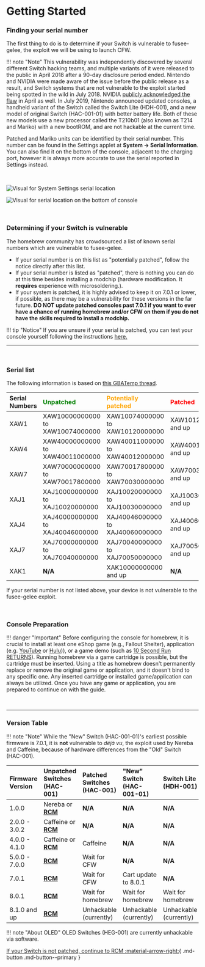 # Getting Started

### **Finding your serial number**

The first thing to do is to determine if your Switch is vulnerable to fusee-gelee, the exploit we will be using to launch CFW.

!!! note "Note"
      This vulnerability was independently discovered by several different Switch hacking teams, and multiple variants of it were released to the public in April 2018 after a 90-day disclosure period ended. Nintendo and NVIDIA were made aware of the issue before the public release as a result, and Switch systems that are not vulnerable to the exploit started being spotted in the wild in July 2018. NVIDIA [publicly acknowledged the flaw](https://nvidia.custhelp.com/app/answers/detail/a_id/4660/~/security-notice%3A-nvidia-tegra-rcm-vulnerability) in April as well. In July 2019, Nintendo announced updated consoles, a handheld variant of the Switch called the Switch Lite (HDH-001), and a new model of original Switch (HAC-001-01) with better battery life. Both of these new models use a new processor called the T210b01 (also known as T214 and Mariko) with a new bootROM, and are not hackable at the current time.

Patched and Mariko units can be identified by their serial number. This number can be found in the Settings applet at **System -> Serial Information**. You can also find it on the bottom of the console, adjacent to the charging port, however it is always more accurate to use the serial reported in Settings instead.

&nbsp;

![Visual for System Settings serial location](../user_guide/img/getting_started_serial_location.jpg)

![Visual for serial location on the bottom of console](../user_guide/img/serial_switch.png)    

&nbsp;

### **Determining if your Switch is vulnerable**

The homebrew community has crowdsourced a list of known serial numbers which are vulnerable to fusee-gelee.

- If your serial number is on this list as "potentially patched", follow the notice directly after this list.
- If your serial number is listed as "patched", there is nothing you can do at this time besides installing a modchip (hardware modification. It __requires__ experience with microsoldering.).
- If your system is patched, it is highly advised to keep it on 7.0.1 or lower, if possible, as there may be a vulnerability for these versions in the far future. **DO NOT update patched consoles past 7.0.1 if you want to ever have a chance of running homebrew and/or CFW on them if you do not have the skills required to install a modchip.**

!!! tip "Notice"
    If you are unsure if your serial is patched, you can test your console yourself following the instructions [here.](rcm/sending_payload.md)

-----

&nbsp;

### **Serial list**

The following information is based on [this GBATemp thread](https://gbatemp.net/threads/switch-informations-by-serial-number-read-the-first-post-before-asking-questions.481215/).

|  Serial Numbers  | <span style="color:green">Unpatched</span> | <span style="color:orange">Potentially patched</span> | <span style="color:red">Patched</span> |
| :----|:---------------------------------|:---------------------------------|:----------------------|
| XAW1 | XAW10000000000 to XAW10074000000 | XAW10074000000 to XAW10120000000 | XAW10120000000 and up |
| XAW4 | XAW40000000000 to XAW40011000000 | XAW40011000000 to XAW40012000000 | XAW40012000000 and up |
| XAW7 | XAW70000000000 to XAW70017800000 | XAW70017800000 to XAW70030000000 | XAW70030000000 and up |
| XAJ1 | XAJ10000000000 to XAJ10020000000 | XAJ10020000000 to XAJ10030000000 | XAJ10030000000 and up |
| XAJ4 | XAJ40000000000 to XAJ40046000000 | XAJ40046000000 to XAJ40060000000 | XAJ40060000000 and up |
| XAJ7 | XAJ70000000000 to XAJ70040000000 | XAJ70040000000 to XAJ70050000000 | XAJ70050000000 and up |
| XAK1 | **N/A** | XAK10000000000 and up | **N/A** |

If your serial number is not listed above, your device is not vulnerable to the fusee-gelee exploit.


&nbsp;


### **Console Preparation**

!!! danger "Important"
    Before configuring the console for homebrew, it is crucial to install at least one eShop game (e.g., Fallout Shelter), application (e.g. [YouTube](https://www.nintendo.com/games/detail/youtube-switch/) or [Hulu](https://www.nintendo.com/games/detail/hulu-switch/))), or a game demo (such as [10 Second Run RETURNS](https://www.nintendo.com/games/detail/10-second-run-returns-switch)). Running homebrew via a game cartridge is possible, but the cartridge must be inserted. Using a title as homebrew doesn't permanently replace or remove the original game or application, and it doesn't bind to any specific one. Any inserted cartridge or installed game/application can always be utilized. Once you have any game or application, you are prepared to continue on with the guide.






&nbsp;

-----

### **Version Table**

!!! note "Note"
    While the "New" Switch (HAC-001-01)'s earliest possible firmware is 7.0.1, it is **not** vulnerable to *déjà vu*, the exploit used by Nereba and Caffeine, because of hardware differences from the "Old" Switch (HAC-001).

| Firmware Version | Unpatched Switches (HAC-001) | Patched Switches (HAC-001) | "New" Switch (HAC-001-01)   | Switch Lite (HDH-001)  |
|:---------------|:--------------------------------|:---------------------------|:----------------------------|:-----------------------|
| 1.0.0          | Nereba or [**RCM**](rcm/index.md)     | **N/A**                    | **N/A**                     | **N/A**                |
| 2.0.0 - 3.0.2  | Caffeine or [**RCM**](rcm/index.md)   | **N/A**                    | **N/A**                     | **N/A**                |
| 4.0.0 - 4.1.0  | Caffeine or [**RCM**](rcm/index.md)   | Caffeine                   | **N/A**                     | **N/A**                |
| 5.0.0 - 7.0.0  | [**RCM**](rcm/index.md)               | Wait for CFW               | **N/A**                     | **N/A**                |
| 7.0.1          | [**RCM**](rcm/index.md)               | Wait for CFW               | Cart update to 8.0.1        | **N/A**                |
| 8.0.1          | [**RCM**](rcm/index.md)               | Wait for homebrew          | Wait for homebrew           | Wait for homebrew      |
| 8.1.0 and up | [**RCM**](rcm/index.md)               | Unhackable (currently)     | Unhackable (currently)      | Unhackable (currently) |

!!! note "About OLED"
    OLED Switches (HEG-001) are currently unhackable via software.

[If your Switch is not patched, continue to RCM :material-arrow-right:](rcm/index.md){ .md-button .md-button--primary }
